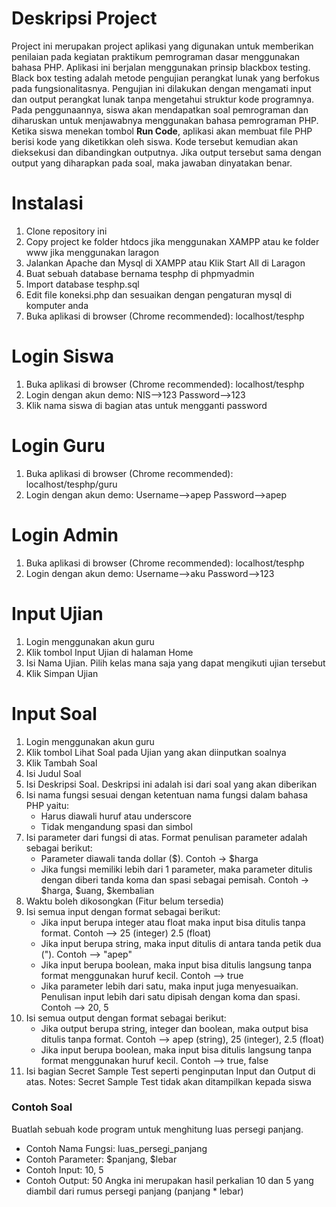 <h1>Deskripsi Project</h1>
Project ini merupakan project aplikasi yang digunakan untuk memberikan penilaian pada kegiatan praktikum pemrograman dasar menggunakan bahasa PHP.
Aplikasi ini berjalan menggunakan prinsip blackbox testing. Black box testing adalah metode pengujian perangkat lunak yang berfokus pada fungsionalitasnya. Pengujian ini dilakukan dengan mengamati input dan output perangkat lunak tanpa mengetahui struktur kode programnya.
Pada penggunaannya, siswa akan mendapatkan soal pemrograman dan diharuskan untuk menjawabnya menggunakan bahasa pemrograman PHP. Ketika siswa menekan tombol <strong>Run Code</strong>, aplikasi akan membuat file PHP berisi kode yang diketikkan oleh siswa. Kode tersebut kemudian akan dieksekusi dan dibandingkan outputnya. Jika output tersebut sama dengan output yang diharapkan pada soal, maka jawaban dinyatakan benar.

<h1>Instalasi</h1>
<ol>
    <li>Clone repository ini</li>
    <li>Copy project ke folder htdocs jika menggunakan XAMPP atau ke folder www jika menggunakan laragon</li>
    <li>Jalankan Apache dan Mysql di XAMPP atau Klik Start All di Laragon</li>
    <li>Buat sebuah database bernama tesphp di phpmyadmin</li>
    <li>Import database tesphp.sql</li>
    <li>Edit file koneksi.php dan sesuaikan dengan pengaturan mysql di komputer anda</li>
    <li>Buka aplikasi di browser (Chrome recommended): localhost/tesphp</li>
</ol>

<h1>Login Siswa</h1>
<ol>
    <li>Buka aplikasi di browser (Chrome recommended): localhost/tesphp</li>
    <li>Login dengan akun demo: NIS-->123 Password-->123</li>
    <li>Klik nama siswa di bagian atas untuk mengganti password</li>
</ol>

<h1>Login Guru</h1>
<ol>
    <li>Buka aplikasi di browser (Chrome recommended): localhost/tesphp/guru</li>
    <li>Login dengan akun demo: Username-->apep Password-->apep</li>
</ol>

<h1>Login Admin</h1>
<ol>
    <li>Buka aplikasi di browser (Chrome recommended): localhost/tesphp</li>
    <li>Login dengan akun demo: Username-->aku Password-->123</li>
</ol>

<h1>Input Ujian</h1>
<ol>
    <li>Login menggunakan akun guru</li>
    <li>Klik tombol Input Ujian di halaman Home</li>
    <li>Isi Nama Ujian. Pilih kelas mana saja yang dapat mengikuti ujian tersebut</li>
    <li>Klik Simpan Ujian</li>
</ol>

<h1>Input Soal</h1>
<ol>
    <li>Login menggunakan akun guru</li>
    <li>Klik tombol Lihat Soal pada Ujian yang akan diinputkan soalnya</li>
    <li>Klik Tambah Soal</li>
    <li>Isi Judul Soal</li>
    <li>Isi Deskripsi Soal. Deskripsi ini adalah isi dari soal yang akan diberikan</li>
    <li>Isi nama fungsi sesuai dengan ketentuan nama fungsi dalam bahasa PHP yaitu:
        <ul>
            <li>Harus diawali huruf atau underscore</li>
            <li>Tidak mengandung spasi dan simbol</li>
        </ul>
    </li>
    <li>Isi parameter dari fungsi di atas. Format penulisan parameter adalah sebagai berikut:
        <ul>
            <li>Parameter diawali tanda dollar ($). Contoh -> $harga</li>
            <li>Jika fungsi memiliki lebih dari 1 parameter, maka parameter ditulis dengan diberi tanda koma dan spasi sebagai pemisah. Contoh -> $harga, $uang, $kembalian</li>
        </ul>
    </li>
    <li>Waktu boleh dikosongkan (Fitur belum tersedia)</li>
    <li>Isi semua input dengan format sebagai berikut:
        <ul>
            <li>Jika input berupa integer atau float maka input bisa ditulis tanpa format. Contoh --> 25 (integer) 2.5 (float)</li>
            <li>Jika input berupa string, maka input ditulis di antara tanda petik dua ("). Contoh --> "apep"</li>
            <li>Jika input berupa boolean, maka input bisa ditulis langsung tanpa format menggunakan huruf kecil. Contoh --> true</li>
            <li>Jika parameter lebih dari satu, maka input juga menyesuaikan. Penulisan input lebih dari satu dipisah dengan koma dan spasi. Contoh --> 20, 5</li>
        </ul>
    </li>
    <li>Isi semua output dengan format sebagai berikut:
        <ul>
            <li>Jika output berupa string, integer dan boolean, maka output bisa ditulis tanpa format. Contoh --> apep (string), 25 (integer), 2.5 (float) </li>
            <li>Jika input berupa boolean, maka input bisa ditulis langsung tanpa format menggunakan huruf kecil. Contoh --> true, false</li>
        </ul>
    </li>
    <li>Isi bagian Secret Sample Test seperti penginputan Input dan Output di atas. Notes: Secret Sample Test tidak akan ditampilkan kepada siswa</li>
</ol>
<p>
    <h3>Contoh Soal</h3>
    Buatlah sebuah kode program untuk menghitung luas persegi panjang.
    <ul>
        <li>Contoh Nama Fungsi: luas_persegi_panjang</li>
        <li>Contoh Parameter: $panjang, $lebar</li>
        <li>Contoh Input: 10, 5</li>
        <li>Contoh Output: 50 Angka ini merupakan hasil perkalian 10 dan 5 yang diambil dari rumus persegi panjang (panjang * lebar)</li>
    </ul>
</p>
